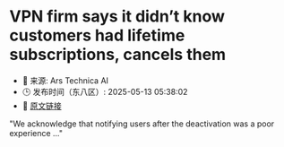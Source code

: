# VPN firm says it didn’t know customers had lifetime subscriptions, cancels them
- 📅 来源: Ars Technica AI
- 🕒 发布时间（东八区）: 2025-05-13 05:38:02
- 🔗 [原文链接](https://arstechnica.com/gadgets/2025/05/vpn-firm-says-it-didnt-know-customers-had-lifetime-subscriptions-cancels-them/)

"We acknowledge that notifying users after the deactivation was a poor experience ..."